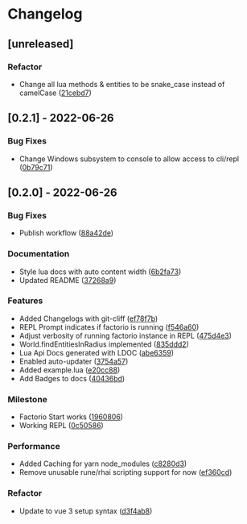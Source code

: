 # Changelog
## [unreleased]

### Refactor

- Change all lua methods & entities to be snake_case instead of camelCase ([21cebd7](https://github.com/arturh85/factorio-bot/commit/21cebd70e2c00376e91d2c573e9be62936a91f1f))

## [0.2.1] - 2022-06-26

### Bug Fixes

- Change Windows subsystem to console to allow access to cli/repl ([0b79c71](https://github.com/arturh85/factorio-bot/commit/0b79c713263ec20525bc5dfecf4a61f27654c5ab))

## [0.2.0] - 2022-06-26

### Bug Fixes

- Publish workflow ([88a42de](https://github.com/arturh85/factorio-bot/commit/88a42de327334f62d3d90fc16759491105846345))

### Documentation

- Style lua docs with auto content width ([6b2fa73](https://github.com/arturh85/factorio-bot/commit/6b2fa734fbfa2d04e870d38aac561c1f9426c5cf))
- Updated README ([37268a9](https://github.com/arturh85/factorio-bot/commit/37268a9f1ce93fe90df9c4912e89c0955066a361))

### Features

- Added Changelogs with git-cliff ([ef78f7b](https://github.com/arturh85/factorio-bot/commit/ef78f7b1657ea07754c49d81d7ebd4773ffd4e11))
- REPL Prompt indicates if factorio is running ([f546a60](https://github.com/arturh85/factorio-bot/commit/f546a6000a68bf76cd58ff44ece08f4cd9ce4d53))
- Adjust verbosity of running factorio instance in REPL ([475d4e3](https://github.com/arturh85/factorio-bot/commit/475d4e340f19dfb1a68f5a835bcc259039848333))
- World.findEntitiesInRadius implemented ([835ddd2](https://github.com/arturh85/factorio-bot/commit/835ddd28781a725b89165fcf6db65505ca565ed6))
- Lua Api Docs generated with LDOC ([abe6359](https://github.com/arturh85/factorio-bot/commit/abe63599c1ba909bdafc9ec92b4ec5d6b22c9de1))
- Enabled auto-updater ([3754a57](https://github.com/arturh85/factorio-bot/commit/3754a57c1c7091ff5beed4767d02572ebf7cef8f))
- Added example.lua ([e20cc88](https://github.com/arturh85/factorio-bot/commit/e20cc88d0d66ddd58ae664d2209af3233de17994))
- Add Badges to docs ([40436bd](https://github.com/arturh85/factorio-bot/commit/40436bd17e90cf1b910b91cdf048b4ead81f0604))

### Milestone

- Factorio Start works ([1960806](https://github.com/arturh85/factorio-bot/commit/1960806a0633b326f20fc358935c3a955c8769af))
- Working REPL ([0c50586](https://github.com/arturh85/factorio-bot/commit/0c50586cf747c840912336fed4620c58abad67d2))

### Performance

- Added Caching for yarn node_modules ([c8280d3](https://github.com/arturh85/factorio-bot/commit/c8280d396de91029495475f4ac0bc4b572bd10d9))
- Remove unusable rune/rhai scripting support for now ([ef360cd](https://github.com/arturh85/factorio-bot/commit/ef360cd84772f2610e4c1342479038346a71c005))

### Refactor

- Update to vue 3 setup syntax ([d3f4ab8](https://github.com/arturh85/factorio-bot/commit/d3f4ab8bcb8571975152a246550abb924d64fa40))

<!-- generated by git-cliff -->
